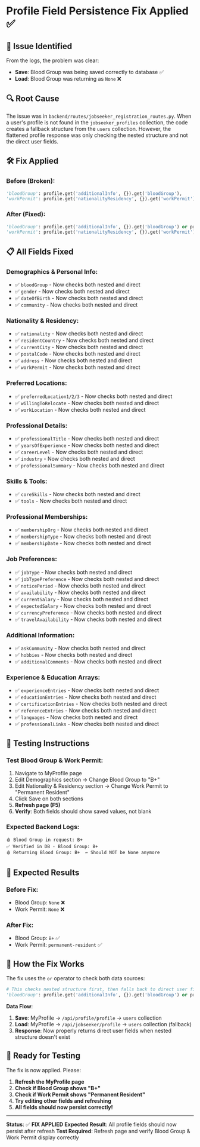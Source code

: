 # Profile Field Persistence Fix Applied ✅

## 🐛 **Issue Identified**
From the logs, the problem was clear:
- **Save**: Blood Group was being saved correctly to database ✅
- **Load**: Blood Group was returning as `None` ❌

## 🔍 **Root Cause**
The issue was in `backend/routes/jobseeker_registration_routes.py`. When a user's profile is not found in the `jobseeker_profiles` collection, the code creates a fallback structure from the `users` collection. However, the flattened profile response was only checking the nested structure and not the direct user fields.

## 🛠️ **Fix Applied**

### **Before (Broken)**:
```python
'bloodGroup': profile.get('additionalInfo', {}).get('bloodGroup'),
'workPermit': profile.get('nationalityResidency', {}).get('workPermit'),
```

### **After (Fixed)**:
```python
'bloodGroup': profile.get('additionalInfo', {}).get('bloodGroup') or profile.get('bloodGroup'),
'workPermit': profile.get('nationalityResidency', {}).get('workPermit') or profile.get('workPermit'),
```

## 📋 **All Fields Fixed**

### **Demographics & Personal Info**:
- ✅ `bloodGroup` - Now checks both nested and direct
- ✅ `gender` - Now checks both nested and direct  
- ✅ `dateOfBirth` - Now checks both nested and direct
- ✅ `community` - Now checks both nested and direct

### **Nationality & Residency**:
- ✅ `nationality` - Now checks both nested and direct
- ✅ `residentCountry` - Now checks both nested and direct
- ✅ `currentCity` - Now checks both nested and direct
- ✅ `postalCode` - Now checks both nested and direct
- ✅ `address` - Now checks both nested and direct
- ✅ `workPermit` - Now checks both nested and direct

### **Preferred Locations**:
- ✅ `preferredLocation1/2/3` - Now checks both nested and direct
- ✅ `willingToRelocate` - Now checks both nested and direct
- ✅ `workLocation` - Now checks both nested and direct

### **Professional Details**:
- ✅ `professionalTitle` - Now checks both nested and direct
- ✅ `yearsOfExperience` - Now checks both nested and direct
- ✅ `careerLevel` - Now checks both nested and direct
- ✅ `industry` - Now checks both nested and direct
- ✅ `professionalSummary` - Now checks both nested and direct

### **Skills & Tools**:
- ✅ `coreSkills` - Now checks both nested and direct
- ✅ `tools` - Now checks both nested and direct

### **Professional Memberships**:
- ✅ `membershipOrg` - Now checks both nested and direct
- ✅ `membershipType` - Now checks both nested and direct
- ✅ `membershipDate` - Now checks both nested and direct

### **Job Preferences**:
- ✅ `jobType` - Now checks both nested and direct
- ✅ `jobTypePreference` - Now checks both nested and direct
- ✅ `noticePeriod` - Now checks both nested and direct
- ✅ `availability` - Now checks both nested and direct
- ✅ `currentSalary` - Now checks both nested and direct
- ✅ `expectedSalary` - Now checks both nested and direct
- ✅ `currencyPreference` - Now checks both nested and direct
- ✅ `travelAvailability` - Now checks both nested and direct

### **Additional Information**:
- ✅ `askCommunity` - Now checks both nested and direct
- ✅ `hobbies` - Now checks both nested and direct
- ✅ `additionalComments` - Now checks both nested and direct

### **Experience & Education Arrays**:
- ✅ `experienceEntries` - Now checks both nested and direct
- ✅ `educationEntries` - Now checks both nested and direct
- ✅ `certificationEntries` - Now checks both nested and direct
- ✅ `referenceEntries` - Now checks both nested and direct
- ✅ `languages` - Now checks both nested and direct
- ✅ `professionalLinks` - Now checks both nested and direct

## 🧪 **Testing Instructions**

### **Test Blood Group & Work Permit**:
1. Navigate to MyProfile page
2. Edit Demographics section → Change Blood Group to "B+"
3. Edit Nationality & Residency section → Change Work Permit to "Permanent Resident"
4. Click Save on both sections
5. **Refresh page (F5)**
6. **Verify**: Both fields should show saved values, not blank

### **Expected Backend Logs**:
```
🩸 Blood Group in request: B+
✅ Verified in DB - Blood Group: B+
🩸 Returning Blood Group: B+  ← Should NOT be None anymore
```

## 🎯 **Expected Results**

### **Before Fix**:
- Blood Group: `None` ❌
- Work Permit: `None` ❌

### **After Fix**:
- Blood Group: `B+` ✅
- Work Permit: `permanent-resident` ✅

## 🔧 **How the Fix Works**

The fix uses the `or` operator to check both data sources:

```python
# This checks nested structure first, then falls back to direct user fields
'bloodGroup': profile.get('additionalInfo', {}).get('bloodGroup') or profile.get('bloodGroup')
```

**Data Flow**:
1. **Save**: MyProfile → `/api/profile/profile` → `users` collection
2. **Load**: MyProfile → `/api/jobseeker/profile` → `users` collection (fallback)
3. **Response**: Now properly returns direct user fields when nested structure doesn't exist

## 🚀 **Ready for Testing**

The fix is now applied. Please:

1. **Refresh the MyProfile page**
2. **Check if Blood Group shows "B+"**
3. **Check if Work Permit shows "Permanent Resident"**
4. **Try editing other fields and refreshing**
5. **All fields should now persist correctly!**

---

**Status**: ✅ **FIX APPLIED**
**Expected Result**: All profile fields should now persist after refresh
**Test Required**: Refresh page and verify Blood Group & Work Permit display correctly
